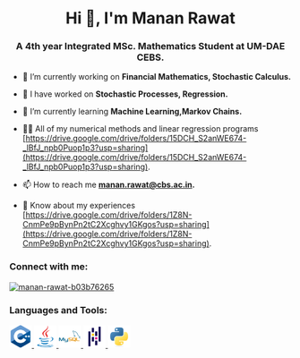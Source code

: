 <h1 align="center">Hi 👋, I'm Manan Rawat</h1>
<h3 align="center">A 4th year Integrated MSc. Mathematics Student at UM-DAE CEBS.</h3>

- 🔭 I’m currently working on **Financial Mathematics, Stochastic Calculus.**

- 🔭 I have worked on **Stochastic Processes, Regression.**

- 🌱 I’m currently learning **Machine Learning,Markov Chains.**

- 👨‍💻 All of my numerical methods and linear regression programs [https://drive.google.com/drive/folders/15DCH_S2anWE674-_lBfJ_npb0Puop1p3?usp=sharing](https://drive.google.com/drive/folders/15DCH_S2anWE674-_lBfJ_npb0Puop1p3?usp=sharing).

- 📫 How to reach me **manan.rawat@cbs.ac.in.**

- 📄 Know about my experiences [https://drive.google.com/drive/folders/1Z8N-CnmPe9pBynPn2tC2Xcghvy1GKgos?usp=sharing](https://drive.google.com/drive/folders/1Z8N-CnmPe9pBynPn2tC2Xcghvy1GKgos?usp=sharing).

<h3 align="left">Connect with me:</h3>
<p align="left">
<a href="https://linkedin.com/in/manan-rawat-b03b76265." target="blank"><img align="center" src="https://raw.githubusercontent.com/rahuldkjain/github-profile-readme-generator/master/src/images/icons/Social/linked-in-alt.svg" alt="manan-rawat-b03b76265" height="30" width="40" /></a>
</p>

<h3 align="left">Languages and Tools:</h3>
<p align="left"> <a href="https://www.w3schools.com/cpp/" target="_blank" rel="noreferrer"> <img src="https://raw.githubusercontent.com/devicons/devicon/master/icons/cplusplus/cplusplus-original.svg" alt="cplusplus" width="40" height="40"/> </a> <a href="https://www.java.com" target="_blank" rel="noreferrer"> <img src="https://raw.githubusercontent.com/devicons/devicon/master/icons/java/java-original.svg" alt="java" width="40" height="40"/> </a> <a href="https://www.mysql.com/" target="_blank" rel="noreferrer"> <img src="https://raw.githubusercontent.com/devicons/devicon/master/icons/mysql/mysql-original-wordmark.svg" alt="mysql" width="40" height="40"/> </a> <a href="https://pandas.pydata.org/" target="_blank" rel="noreferrer"> <img src="https://raw.githubusercontent.com/devicons/devicon/2ae2a900d2f041da66e950e4d48052658d850630/icons/pandas/pandas-original.svg" alt="pandas" width="40" height="40"/> </a> <a href="https://www.python.org" target="_blank" rel="noreferrer"> <img src="https://raw.githubusercontent.com/devicons/devicon/master/icons/python/python-original.svg" alt="python" width="40" height="40"/> </a> </p>
